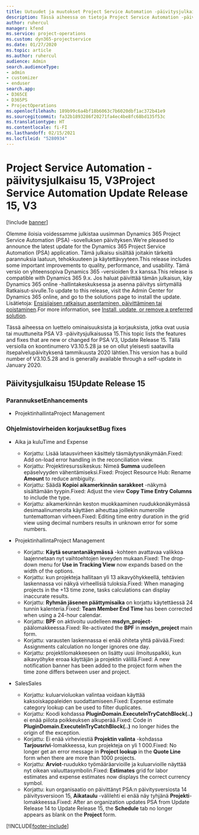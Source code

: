 ```yaml
---
title: Uutuudet ja muutokset Project Service Automation -päivitysjulkaisussa 15, V3
description: Tässä aiheessa on tietoja Project Service Automation -päivitysversion 15, V3:n uusista ominaisuuksista.
author: ruhercul
manager: kfend
ms.service: project-operations
ms.custom: dyn365-projectservice
ms.date: 01/27/2020
ms.topic: article
ms.author: ruhercul
audience: Admin
search.audienceType:
- admin
- customizer
- enduser
search.app:
- D365CE
- D365PS
- ProjectOperations
ms.openlocfilehash: 189b99c6a4bf18b6063c7b6020dbf1ac372b41e9
ms.sourcegitcommit: fa32b1893286f20271fa4ec4be8fc68bd135f53c
ms.translationtype: HT
ms.contentlocale: fi-FI
ms.lasthandoff: 02/15/2021
ms.locfileid: "5280934"
---
```

# <a name="project-service-automation-update-release-15-v3"></a><span data-ttu-id="87309-103">Project Service Automation -päivitysjulkaisu 15, V3</span><span class="sxs-lookup"><span data-stu-id="87309-103">Project Service Automation Update Release 15, V3</span></span>

[!include [banner](../includes/psa-now-project-operations.md)]

<span data-ttu-id="87309-104">Olemme iloisia voidessamme julkistaa uusimman Dynamics 365 Project Service Automation (PSA) -sovelluksen päivityksen.</span><span class="sxs-lookup"><span data-stu-id="87309-104">We’re pleased to announce the latest update for the Dynamics 365 Project Service Automation (PSA) application.</span></span> <span data-ttu-id="87309-105">Tämä julkaisu sisältää joitakin tärkeitä parannuksia laatuun, tehokkuuteen ja käytettävyyteen.</span><span class="sxs-lookup"><span data-stu-id="87309-105">This release includes some important improvements to quality, performance, and usability.</span></span> <span data-ttu-id="87309-106">Tämä versio on yhteensopiva Dynamics 365 -versioiden 9.x kanssa.</span><span class="sxs-lookup"><span data-stu-id="87309-106">This release is compatible with Dynamics 365 9.x.</span></span> <span data-ttu-id="87309-107">Jos haluat päivittää tämän julkaisun, käy Dynamics 365 online -hallintakeskuksessa ja asenna päivitys siirtymällä Ratkaisut-sivulle.</span><span class="sxs-lookup"><span data-stu-id="87309-107">To update to this release, visit the Admin Center for Dynamics 365 online, and go to the solutions page to install the update.</span></span> <span data-ttu-id="87309-108">Lisätietoja: [Ensisijaisen ratkaisun asentaminen, päivittäminen tai poistaminen](https://docs.microsoft.com/power-platform/admin/install-remove-preferred-solution).</span><span class="sxs-lookup"><span data-stu-id="87309-108">For more information, see [Install, update, or remove a preferred solution](https://docs.microsoft.com/power-platform/admin/install-remove-preferred-solution).</span></span>

<span data-ttu-id="87309-109">Tässä aiheessa on luettelo ominaisuuksista ja korjauksista, jotka ovat uusia tai muuttuneita PSA V3 -päivitysjulkaisussa 15.</span><span class="sxs-lookup"><span data-stu-id="87309-109">This topic lists the features and fixes that are new or changed for PSA V3, Update Release 15.</span></span> <span data-ttu-id="87309-110">Tällä versiolla on koontinumero V3.10.5.28 ja se on ollut yleisesti saatavilla itsepalvelupäivityksenä tammikuusta 2020 lähtien.</span><span class="sxs-lookup"><span data-stu-id="87309-110">This version has a build number of V3.10.5.28 and is generally available through a self-update in January 2020.</span></span>

## <a name="update-release-15"></a><span data-ttu-id="87309-111">Päivitysjulkaisu 15</span><span class="sxs-lookup"><span data-stu-id="87309-111">Update Release 15</span></span> 

### <a name="enhancements"></a><span data-ttu-id="87309-112">Parannukset</span><span class="sxs-lookup"><span data-stu-id="87309-112">Enhancements</span></span>

- <span data-ttu-id="87309-113">Projektinhallinta</span><span class="sxs-lookup"><span data-stu-id="87309-113">Project Management</span></span>

### <a name="bug-fixes"></a><span data-ttu-id="87309-114">Ohjelmistovirheiden korjaukset</span><span class="sxs-lookup"><span data-stu-id="87309-114">Bug fixes</span></span>

- <span data-ttu-id="87309-115">Aika ja kulu</span><span class="sxs-lookup"><span data-stu-id="87309-115">Time and Expense</span></span>

  - <span data-ttu-id="87309-116">Korjattu: Lisää latausvirheen käsittely täsmäytysnäkymään.</span><span class="sxs-lookup"><span data-stu-id="87309-116">Fixed: Add on-load error handling in the reconciliation view.</span></span>
  - <span data-ttu-id="87309-117">Korjattu: Projektiresurssikeskus: Nimeä **Summa** uudelleen epäselvyyden vähentämiseksi.</span><span class="sxs-lookup"><span data-stu-id="87309-117">Fixed: Project Resource Hub: Rename **Amount** to reduce ambiguity.</span></span>
  - <span data-ttu-id="87309-118">Korjattu: Säädä **Kopioi aikamerkinnän sarakkeet** -näkymä sisältämään tyypin.</span><span class="sxs-lookup"><span data-stu-id="87309-118">Fixed: Adjust the view **Copy Time Entry Columns** to include the type.</span></span>
  - <span data-ttu-id="87309-119">Korjattu: aikamerkinnän keston muokkaaminen ruudukkonäkymässä desimaalinumeroita käyttäen aiheuttaa joillekin numeroille tuntemattoman virheen.</span><span class="sxs-lookup"><span data-stu-id="87309-119">Fixed: Editing time entry duration in the grid view using decimal numbers results in unknown error for some numbers.</span></span>

- <span data-ttu-id="87309-120">Projektinhallinta</span><span class="sxs-lookup"><span data-stu-id="87309-120">Project Management</span></span>

  - <span data-ttu-id="87309-121">Korjattu: **Käytä seurantanäkymässä** -kohteen avattavaa valikkoa laajennetaan nyt vaihtoehtojen leveyden mukaan.</span><span class="sxs-lookup"><span data-stu-id="87309-121">Fixed: The drop-down menu for **Use in Tracking View** now expands based on the width of the options.</span></span>
  - <span data-ttu-id="87309-122">Korjattu: kun projekteja hallitaan yli 13 aikavyöhykkeellä, tehtävien laskennassa voi näkyä virheellisiä tuloksia.</span><span class="sxs-lookup"><span data-stu-id="87309-122">Fixed: When managing projects in the +13 time zone, tasks calculations can display inaccurate results.</span></span>
  - <span data-ttu-id="87309-123">Korjattu: **Ryhmän jäsenen päättymisaika** on korjattu käytettäessä 24 tunnin kalenteria.</span><span class="sxs-lookup"><span data-stu-id="87309-123">Fixed: **Team Member End Time** has been corrected when using a 24-hour calendar.</span></span>
  - <span data-ttu-id="87309-124">Korjattu: **BPF** on aktivoitu uudelleen **msdyn_project**-päälomakkeessa.</span><span class="sxs-lookup"><span data-stu-id="87309-124">Fixed: Re-activated the **BPF** in **msdyn_project** main form.</span></span>
  - <span data-ttu-id="87309-125">Korjattu: varausten laskennassa ei enää ohiteta yhtä päivää.</span><span class="sxs-lookup"><span data-stu-id="87309-125">Fixed: Assignments calculation no longer ignores one day.</span></span>
  - <span data-ttu-id="87309-126">Korjattu: projektilomakkeeseen on lisätty uusi ilmoituspalkki, kun aikavyöhyke eroaa käyttäjän ja projektin välillä.</span><span class="sxs-lookup"><span data-stu-id="87309-126">Fixed: A new notification banner has been added to the project form when the time zone differs between user and project.</span></span>

- <span data-ttu-id="87309-127">Sales</span><span class="sxs-lookup"><span data-stu-id="87309-127">Sales</span></span>

  - <span data-ttu-id="87309-128">Korjattu: kuluarvioluokan valintaa voidaan käyttää kaksoiskappaleiden suodattamiseen.</span><span class="sxs-lookup"><span data-stu-id="87309-128">Fixed: Expense estimate category lookup can be used to filter duplicates.</span></span>
  - <span data-ttu-id="87309-129">Korjattu: Koodi kohdassa **PluginDomain.ExecuteInTryCatchBlock(..)** ei enää piilota poikkeuksen alkuperää.</span><span class="sxs-lookup"><span data-stu-id="87309-129">Fixed: Code in **PluginDomain.ExecuteInTryCatchBlock(..)** no longer hides the origin of the exception.</span></span>
  - <span data-ttu-id="87309-130">Korjattu: Ei enää virheviestiä **Projektin valinta** -kohdassa **Tarjousrivi**-lomakkeessa, kun projekteja on yli 1 000.</span><span class="sxs-lookup"><span data-stu-id="87309-130">Fixed: No longer get an error message in **Project lookup** in the **Quote Line** form when there are more than 1000 projects.</span></span>
  - <span data-ttu-id="87309-131">Korjattu: **Arviot**-ruudukko työmääräarvioille ja kuluarvioille näyttää nyt oikean valuuttasymbolin.</span><span class="sxs-lookup"><span data-stu-id="87309-131">Fixed: **Estimates** grid for labor estimates and expense estimates now displays the correct currency symbol.</span></span>
  - <span data-ttu-id="87309-132">Korjattu: kun organisaatio on päivittänyt PSA:n päivitysversiosta 14 päivitysversioon 15, **Aikataulu** -välilehti ei enää näy tyhjänä **Projekti**-lomakkeessa.</span><span class="sxs-lookup"><span data-stu-id="87309-132">Fixed: After an organization updates PSA from Update Release 14 to Update Release 15, the **Schedule** tab no longer appears as blank on the **Project** form.</span></span>


[!INCLUDE[footer-include](../includes/footer-banner.md)]